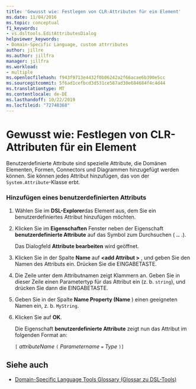```yaml
---
title: 'Gewusst wie: Festlegen von CLR-Attributen für ein Element'
ms.date: 11/04/2016
ms.topic: conceptual
f1_keywords:
- vs.dsltools.EditAttributesDialog
helpviewer_keywords:
- Domain-Specific Language, custom attrributes
author: jillre
ms.author: jillfra
manager: jillfra
ms.workload:
- multiple
ms.openlocfilehash: f943f9713e4432f0b06242a2f66acae6b390e5cc
ms.sourcegitcommit: 5f6ad1cefbcd3d531ce587ad30e684684f4c4d44
ms.translationtype: MT
ms.contentlocale: de-DE
ms.lasthandoff: 10/22/2019
ms.locfileid: "72748368"
---
```

# <a name="how-to-set-clr-attributes-on-an-element"></a>Gewusst wie: Festlegen von CLR-Attributen für ein Element
Benutzerdefinierte Attribute sind spezielle Attribute, die Domänen Elementen, Formen, Connectors und Diagrammen hinzugefügt werden können. Sie können jedes Attribut hinzufügen, das von der `System.Attribute`-Klasse erbt.

### <a name="to-add-a-custom-attribute"></a>Hinzufügen eines benutzerdefinierten Attributs

1. Wählen Sie im **DSL-Explorer**das Element aus, dem Sie ein benutzerdefiniertes Attribut hinzufügen möchten.

2. Klicken Sie im **Eigenschaften** Fenster neben der Eigenschaft **benutzerdefinierte Attribute** auf das Symbol zum Durchsuchen ( **..** .).

     Das Dialogfeld **Attribute bearbeiten** wird geöffnet.

3. Klicken Sie in der Spalte **Name** auf **\<add Attribut >** , und geben Sie den Namen des Attributs ein. Drücken Sie die EINGABETASTE.

4. Die Zeile unter dem Attributnamen zeigt Klammern an. Geben Sie in dieser Zeile einen Parametertyp für das Attribut ein (z. b. `string`), und drücken Sie dann die EINGABETASTE.

5. Geben Sie in der Spalte **Name Property (Name** ) einen geeigneten Namen ein, z. b. `MyString`.

6. Klicken Sie auf **OK**.

     Die Eigenschaft **benutzerdefinierte Attribute** zeigt nun das Attribut im folgenden Format an:

     `[` *attributeName* `(` *Parametername* `=` *Type* `)]`

## <a name="see-also"></a>Siehe auch

- [Domain-Specific Language Tools Glossary (Glossar zu DSL-Tools)](https://msdn.microsoft.com/ca5e84cb-a315-465c-be24-76aa3df276aa)